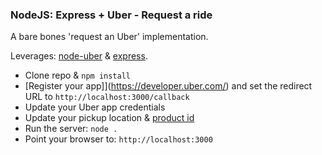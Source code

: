 ### NodeJS: Express + Uber - Request a ride

A bare bones 'request an Uber' implementation.

Leverages: [node-uber](https://github.com/shernshiou/node-uber) & [express](http://expressjs.com/).

- Clone repo & `npm install`
- [Register your app]](https://developer.uber.com/) and set the redirect URL to `http://localhost:3000/callback`
- Update your Uber app credentials
- Update your pickup location & [product id](https://developer.uber.com/docs/v1-products)
- Run the server: `node .` 
- Point your browser to: `http://localhost:3000`
